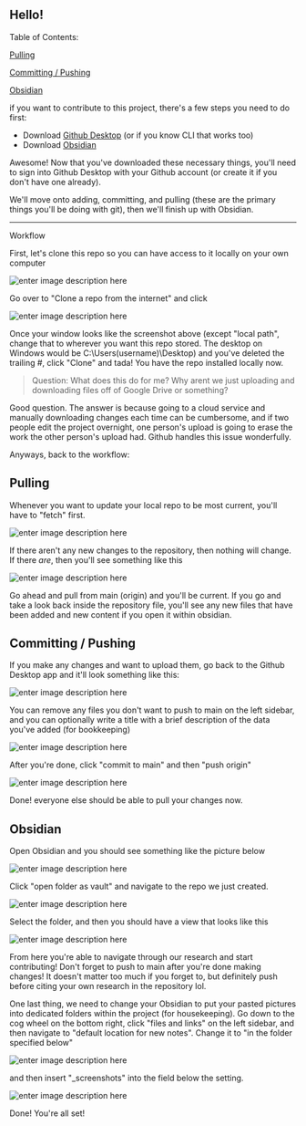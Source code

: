 ## Hello!

Table of Contents:

[Pulling](#Pulling)

[Committing / Pushing](Committing-/-Pushing)

[Obsidian](#Obsidian)


if you want to contribute to this project, there's a few steps you need to do first:
* Download [Github Desktop](https://desktop.github.com/download/) (or if you know CLI that works too)
* Download [Obsidian](https://obsidian.md/)

Awesome! Now that you've downloaded these necessary things, you'll need to sign into Github Desktop with your Github account (or create it if you don't have one already). 

We'll move onto adding, committing, and pulling (these are the primary things you'll be doing with git), then we'll finish up with Obsidian.
- - -
Workflow

First, let's clone this repo so you can have access to it locally on your own computer

![enter image description here](https://github.com/ImSentient/LASSO/blob/main/Pictures/2.png)

Go over to "Clone a repo from the internet" and click 

![enter image description here](https://github.com/ImSentient/LASSO/blob/main/Pictures/3.png)

Once your window looks like the screenshot above (except "local path", change that to wherever you want this repo stored. The desktop on Windows would be C:\Users\(username)\Desktop) and you've deleted the trailing #, click "Clone" and tada! You have the repo installed locally now. 

> Question: What does this do for me? Why arent we just uploading and downloading files off of Google Drive or something? 

Good question. The answer is because going to a cloud service and manually downloading changes each time can be cumbersome, and if two people edit the project overnight, one person's upload is going to erase the work the other person's upload had. Github handles this issue wonderfully. 

Anyways, back to the workflow:

## Pulling
Whenever you want to update your local repo to be most current, you'll have to "fetch" first. 

![enter image description here](https://github.com/ImSentient/LASSO/blob/main/Pictures/4.png)

If there aren't any new changes to the repository, then nothing will change. If there *are*, then you'll see something like this

![enter image description here](https://github.com/ImSentient/LASSO/blob/main/Pictures/5.png)

Go ahead and pull from main (origin) and you'll be current. If you go and take a look back inside the repository file, you'll see any new files that have been added and new content if you open it within obsidian.

## Committing / Pushing
If you make any changes and want to upload them, go back to the Github Desktop app and it'll look something like this:

![enter image description here](https://github.com/ImSentient/LASSO/blob/main/Pictures/6.png)

You can remove any files you don't want to push to main on the left sidebar, and you can optionally write a title with a brief description of the data you've added (for bookkeeping)


![enter image description here](https://github.com/ImSentient/LASSO/blob/main/Pictures/7.png)

After you're done, click "commit to main" and then "push origin"

![enter image description here](https://github.com/ImSentient/LASSO/blob/main/Pictures/8.png)

Done! everyone else should be able to pull your changes now.


## Obsidian
Open Obsidian and you should see something like the picture below

![enter image description here](https://github.com/ImSentient/LASSO/blob/main/Pictures/9.png)

Click "open folder as vault" and navigate to the repo we just created.

![enter image description here](https://github.com/ImSentient/LASSO/blob/main/Pictures/10.png)

Select the folder, and then you should have a view that looks like this

![enter image description here](https://github.com/ImSentient/LASSO/blob/main/Pictures/11.png)

From here you're able to navigate through our research and start contributing! Don't forget to push to main after you're done making changes! It doesn't matter too much if you forget to, but definitely push before citing your own research in the repository lol.

One last thing, we need to change your Obsidian to put your pasted pictures into dedicated folders within the project (for housekeeping). Go down to the cog wheel on the bottom right, click "files and links" on the left sidebar, and then navigate to "default location for new notes". Change it to "in the folder specified below" 

![enter image description here](https://github.com/ImSentient/LASSO/blob/main/Pictures/12.png)

and then insert "_screenshots" into the field below the setting.

![enter image description here](https://github.com/ImSentient/LASSO/blob/main/Pictures/13.png)

Done! You're all set!
